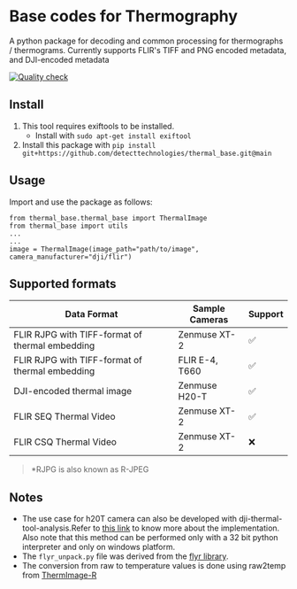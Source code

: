 # Base codes for Thermography

A python package for decoding and common processing for thermographs / thermograms. Currently supports FLIR's TIFF and PNG encoded metadata, and DJI-encoded metadata

[![Quality check](https://github.com/detecttechnologies/thermal_base/actions/workflows/qualitycheck.yml/badge.svg)](https://github.com/detecttechnologies/thermal_base/actions)

## Install
1. This tool requires exiftools to be installed.
    - Install with `sudo apt-get install exiftool`
2. Install this package with `pip install git+https://github.com/detecttechnologies/thermal_base.git@main`

## Usage
Import and use the package as follows:
```
from thermal_base.thermal_base import ThermalImage
from thermal_base import utils
...
...
image = ThermalImage(image_path="path/to/image", camera_manufacturer="dji/flir")
```

## Supported formats
|Data Format|Sample Cameras|Support|
|--|--|--|
|FLIR RJPG with TIFF-format of thermal embedding|Zenmuse XT-2|✅|
|FLIR RJPG with TIFF-format of thermal embedding|FLIR E-4, T660|✅|
|DJI-encoded thermal image|Zenmuse H20-T|✅|
|FLIR SEQ Thermal Video|Zenmuse XT-2|✅|
|FLIR CSQ Thermal Video|Zenmuse XT-2|❌|
>*RJPG is also known as R-JPEG

## Notes
* The use case for h20T camera can also be developed with dji-thermal-tool-analysis.Refer to [this link](https://exiftool.org/forum/index.php?topic=11401.0) to know more about the implementation. Also note that this method can be performed only with a 32 bit python interpreter and only on windows platform.
* The `flyr_unpack.py` file was derived from the [flyr library](https://bitbucket.org/nimmerwoner/flyr/src/master/).
* The conversion from raw to temperature values is done using raw2temp from [ThermImage-R](https://github.com/gtatters/Thermimage)

